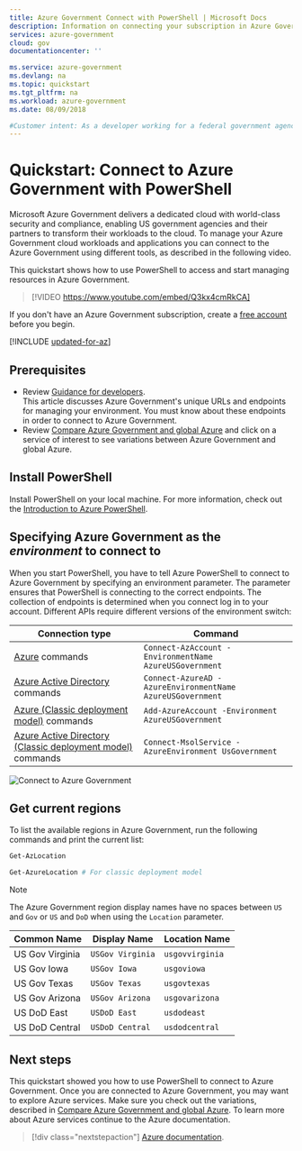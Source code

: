 ```yaml
---
title: Azure Government Connect with PowerShell | Microsoft Docs
description: Information on connecting your subscription in Azure Government with PowerShell
services: azure-government
cloud: gov
documentationcenter: ''

ms.service: azure-government
ms.devlang: na
ms.topic: quickstart
ms.tgt_pltfrm: na
ms.workload: azure-government
ms.date: 08/09/2018

#Customer intent: As a developer working for a federal government agency "x", I want to connect to Azure Government using PowerShell so I can start developing against Azure Government's secure isolated datacenters.
---
```

 
# Quickstart: Connect to Azure Government with PowerShell

Microsoft Azure Government delivers a dedicated cloud with world-class security and compliance, enabling US government agencies and their partners to transform their workloads to the cloud. To manage your Azure Government cloud workloads and applications you can connect to the Azure Government using different tools, as described in the following video.  

This quickstart shows how to use PowerShell to access and start managing resources in Azure Government.  

> [!VIDEO https://www.youtube.com/embed/Q3kx4cmRkCA]

If you don't have an Azure Government subscription, create a [free account](https://azure.microsoft.com/global-infrastructure/government/request/) before you begin.

[!INCLUDE [updated-for-az](../../includes/updated-for-az.md)]

## Prerequisites

* Review [Guidance for developers](documentation-government-developer-guide.md).<br/> This article discusses Azure Government's unique URLs and endpoints for managing your environment. You must know about these endpoints in order to connect to Azure Government. 
* Review [Compare Azure Government and global Azure](compare-azure-government-global-azure.md) and click on a service of interest to see variations between Azure Government and global Azure.

## Install PowerShell

Install PowerShell on your local machine. For more information, check out the [Introduction to Azure PowerShell](https://docs.microsoft.com/powershell/azure/overview).


## Specifying Azure Government as the *environment* to connect to

When you start PowerShell, you have to tell Azure PowerShell to connect to Azure Government by specifying an environment parameter. The parameter ensures that PowerShell is connecting to the correct endpoints. The collection of endpoints is determined when you connect log in to your account.  Different APIs require different versions of the environment switch:

| Connection type | Command |
| --- | --- |
| [Azure](/powershell/module/az.accounts/Connect-AzAccount) commands |`Connect-AzAccount -EnvironmentName AzureUSGovernment` |
| [Azure Active Directory](/powershell/module/azuread/connect-azuread?view=azureadps-2.0) commands |`Connect-AzureAD -AzureEnvironmentName AzureUSGovernment` |
| [Azure (Classic deployment model)](/powershell/module/servicemanagement/azure.service/add-azureaccount?view=azuresmps-3.7.0) commands |`Add-AzureAccount -Environment AzureUSGovernment` |
| [Azure Active Directory (Classic deployment model)](/previous-versions/azure/jj151815(v=azure.100)) commands |`Connect-MsolService -AzureEnvironment UsGovernment` |

![Connect to Azure Government](./media/connect-with-powershell/connect-with-powershell.png)

## Get current regions 

To list the available regions in Azure Government, run the following commands and print the current list:

```powershell
Get-AzLocation

Get-AzureLocation # For classic deployment model 
```

> [!NOTE]
> The Azure Government region display names have no spaces between `US` and `Gov` or `US` and `DoD` when using the `Location` parameter.

| Common Name | Display Name | Location Name |
| --- | --- | --- |
| US Gov Virginia |`USGov Virginia` | `usgovvirginia` |
| US Gov Iowa |`USGov Iowa` | `usgoviowa` |
| US Gov Texas |`USGov Texas` | `usgovtexas` |
| US Gov Arizona |`USGov Arizona` | `usgovarizona` |
| US DoD East |`USDoD East` | `usdodeast` |
| US DoD Central |`USDoD Central` | `usdodcentral` |

## Next steps

This quickstart showed you how to use PowerShell to connect to Azure Government. Once you are connected to Azure Government, you may want to explore Azure services. Make sure you check out the variations, described in [Compare Azure Government and global Azure](compare-azure-government-global-azure.md). To learn more about Azure services continue to the Azure documentation.

> [!div class="nextstepaction"]
> [Azure documentation](https://docs.microsoft.com/azure/).
